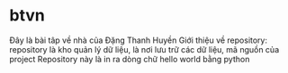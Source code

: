 # btvn
Đây là bài tâp về nhà của Đặng Thanh Huyền
Giới thiệu về repository: repository là kho quản lý dữ liệu, là nơi lưu trữ các dữ liệu, mã nguồn của project
Repository này là in ra dòng chữ hello world bằng python
